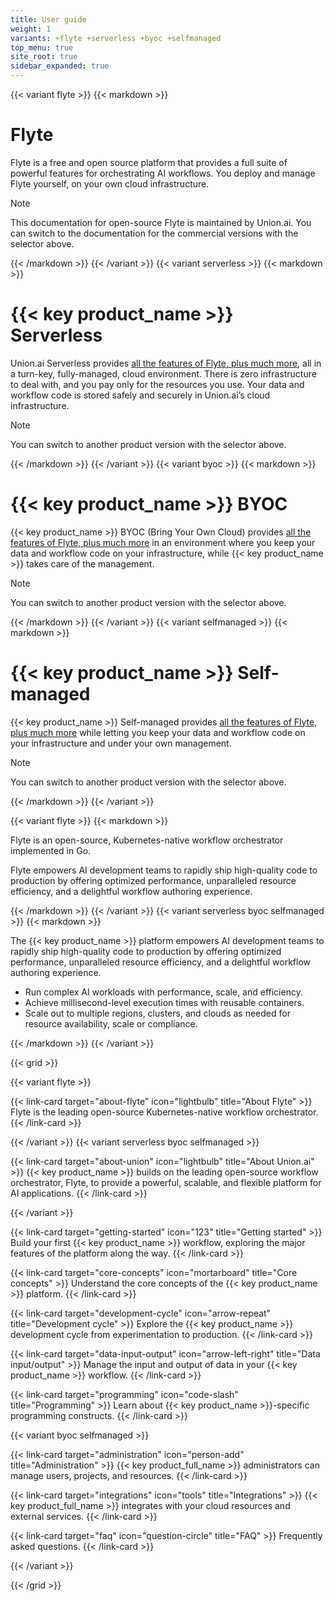 ```yaml
---
title: User guide
weight: 1
variants: +flyte +serverless +byoc +selfmanaged
top_menu: true
site_root: true
sidebar_expanded: true
---
```


{{< variant flyte >}}
{{< markdown >}}

# Flyte

Flyte is a free and open source platform that provides a full suite of powerful features for orchestrating AI workflows.
You deploy and manage Flyte yourself, on your own cloud infrastructure.

> [!NOTE]
> This documentation for open-source Flyte is maintained by Union.ai.
> You can switch to the documentation for the commercial versions with the selector above.

{{< /markdown >}}
{{< /variant >}}
{{< variant serverless >}}
{{< markdown >}}

# {{< key product_name >}} Serverless

Union.ai Serverless provides [all the features of Flyte, plus much more](./about-union#-key-product_name--serverless),
all in a turn-key, fully-managed, cloud environment.
There is zero infrastructure to deal with, and you pay only for the resources you use.
Your data and workflow code is stored safely and securely in Union.ai’s cloud infrastructure.

> [!NOTE]
> You can switch to another product version with the selector above.

{{< /markdown >}}
{{< /variant >}}
{{< variant byoc >}}
{{< markdown >}}

# {{< key product_name >}} BYOC

{{< key product_name >}} BYOC (Bring Your Own Cloud) provides [all the features of Flyte, plus much more](./about-union#-key-product_name--byoc) in an environment where you keep your data and workflow code on your infrastructure, while {{< key product_name >}} takes care of the management.

> [!NOTE]
> You can switch to another product version with the selector above.

{{< /markdown >}}
{{< /variant >}}
{{< variant selfmanaged >}}
{{< markdown >}}

# {{< key product_name >}} Self-managed

{{< key product_name >}} Self-managed provides [all the features of Flyte, plus much more](./about-union#-key-product_name--self-managed) while letting you keep your data and workflow code on your infrastructure and under your own management.

> [!NOTE]
> You can switch to another product version with the selector above.

{{< /markdown >}}
{{< /variant >}}

{{< variant flyte >}}
{{< markdown >}}

Flyte is an open-source, Kubernetes-native workflow orchestrator implemented in Go.

Flyte empowers AI development teams to rapidly ship high-quality code to production by offering optimized performance, unparalleled resource efficiency, and a delightful workflow authoring experience.


{{< /markdown >}}
{{< /variant >}}
{{< variant serverless byoc selfmanaged >}}
{{< markdown >}}

The {{< key product_name >}} platform empowers AI development teams to rapidly ship high-quality code to production by offering optimized performance, unparalleled resource efficiency, and a delightful workflow authoring experience.

* Run complex AI workloads with performance, scale, and efficiency.
* Achieve millisecond-level execution times with reusable containers.
* Scale out to multiple regions, clusters, and clouds as needed for resource availability, scale or compliance.

{{< /markdown >}}
{{< /variant >}}

{{< grid >}}

{{< variant flyte >}}

{{< link-card target="about-flyte" icon="lightbulb" title="About Flyte" >}}
Flyte is the leading open-source Kubernetes-native workflow orchestrator.
{{< /link-card >}}

{{< /variant >}}
{{< variant serverless byoc selfmanaged >}}

{{< link-card target="about-union" icon="lightbulb" title="About Union.ai" >}}
{{< key product_name >}} builds on the leading open-source workflow orchestrator, Flyte, to provide a powerful, scalable, and flexible platform for AI applications.
{{< /link-card >}}

{{< /variant >}}

{{< link-card target="getting-started" icon="123" title="Getting started" >}}
Build your first {{< key product_name >}} workflow, exploring the major features of the platform along the way.
{{< /link-card >}}

{{< link-card target="core-concepts" icon="mortarboard" title="Core concepts" >}}
Understand the core concepts of the {{< key product_name >}} platform.
{{< /link-card >}}

{{< link-card target="development-cycle" icon="arrow-repeat" title="Development cycle" >}}
Explore the {{< key product_name >}} development cycle from experimentation to production.
{{< /link-card >}}

{{< link-card target="data-input-output" icon="arrow-left-right" title="Data input/output" >}}
Manage the input and output of data in your {{< key product_name >}} workflow.
{{< /link-card >}}

{{< link-card target="programming" icon="code-slash" title="Programming" >}}
Learn about {{< key product_name >}}-specific programming constructs.
{{< /link-card >}}

{{< variant byoc selfmanaged >}}

{{< link-card target="administration" icon="person-add" title="Administration" >}}
{{< key product_full_name >}} administrators can manage users, projects, and resources.
{{< /link-card >}}

{{< link-card target="integrations" icon="tools" title="Integrations" >}}
{{< key product_full_name >}} integrates with your cloud resources and external services.
{{< /link-card >}}

{{< link-card target="faq" icon="question-circle" title="FAQ" >}}
Frequently asked questions.
{{< /link-card >}}

{{< /variant >}}

{{< /grid >}}
